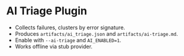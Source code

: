 
# AI Triage Plugin

- Collects failures, clusters by error signature.
- Produces `artifacts/ai_triage.json` and `artifacts/ai-triage.md`.
- Enable with `--ai-triage` and `AI_ENABLED=1`.
- Works offline via stub provider.
